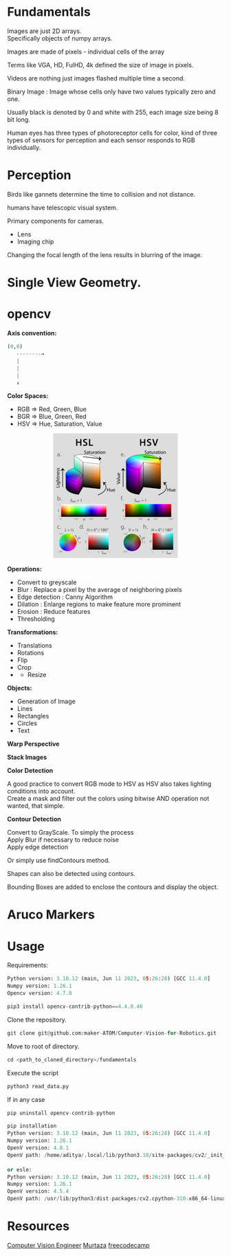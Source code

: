 # Fundamentals

Images are just 2D arrays.
<br>Specifically objects of numpy arrays.

Images are made of pixels - individual cells of the array

Terms like VGA, HD, FulHD, 4k defined the size of image in pixels.

Videos are nothing just images flashed multiple time a second.

Binary Image : Image whose cells only have two values typically zero and one.

Usually black is denoted by 0 and white with 255, each image size being 8 bit long. 

Human eyes has three types of photoreceptor cells for color, kind of three types of sensors for perception and each sensor responds to RGB individually. 


# Perception

Birds like gannets determine the time to collision and not distance.

humans have telescopic visual system.

Primary components for cameras.
- Lens
- Imaging chip

Changing the focal length of the lens results in blurring of the image.

# Single View Geometry.

# opencv

**Axis convention:**

```python
(0,0)
   --------→
   |
   |
   |
   ↓
```

**Color Spaces:**
- RGB => Red, Green, Blue
- BGR => Blue, Green, Red
- HSV => Hue, Saturation, Value

<p align="center">
	<img src="images/hsl_hsv.png" width="290" height="290"/>
</p>

**Operations:**
- Convert to greyscale
- Blur : Replace a pixel by the average of neighboring pixels 
- Edge detection : Canny Algorithm
- Dilation : Enlarge regions to make feature more prominent
- Erosion : Reduce features
- Thresholding

**Transformations:**
- Translations
- Rotations
- Flip
- Crop
- - Resize

**Objects:**
- Generation of Image
- Lines
- Rectangles
- Circles
- Text

**Warp Perspective**

**Stack Images**

**Color Detection**

A good practice to convert RGB mode to HSV as HSV also takes lighting conditions into account.
<br>
Create a mask and filter out the colors using bitwise AND operation not wanted, that simple.

**Contour Detection**

Convert to GrayScale. To simply the process
<br>
Apply Blur if necessary to reduce noise
<br>
Apply edge detection

Or simply use findContours method.

Shapes can also be detected using contours.

Bounding Boxes are added to enclose the contours and display the object.

# Aruco Markers

# Usage

Requirements:

```python
Python version: 3.10.12 (main, Jun 11 2023, 05:26:28) [GCC 11.4.0]
Numpy version: 1.26.1
Opencv version: 4.7.0
```

```python
pip3 install opencv-contrib-python==4.4.0.46
```

Clone the repository.

```python
git clone git@github.com:maker-ATOM/Computer-Vision-for-Robotics.git
```

Move to root of directory.
```python
cd <path_to_cloned_directory>/fundamentals
```

Execute the script
```python
python3 read_data.py
```

If in any case
```python
pip uninstall opencv-contrib-python
```

```python
pip installation
Python version: 3.10.12 (main, Jun 11 2023, 05:26:28) [GCC 11.4.0]
Numpy version: 1.26.1
OpenV version: 4.8.1
OpenV path: /home/aditya/.local/lib/python3.10/site-packages/cv2/_init_.py

or esle:
Python version: 3.10.12 (main, Jun 11 2023, 05:26:28) [GCC 11.4.0]
Numpy version: 1.26.1
OpenV version: 4.5.4
OpenV path: /usr/lib/python3/dist-packages/cv2.cpython-310-x86_64-linux-gnu.so
```
# Resources

[Computer Vision Engineer](https://www.youtube.com/watch?v=eDIj5LuIL4A)
[Murtaza](https://www.youtube.com/watch?v=WQeoO7MI0Bs)
[freecodecamp](https://www.youtube.com/watch?v=oXlwWbU8l2o)